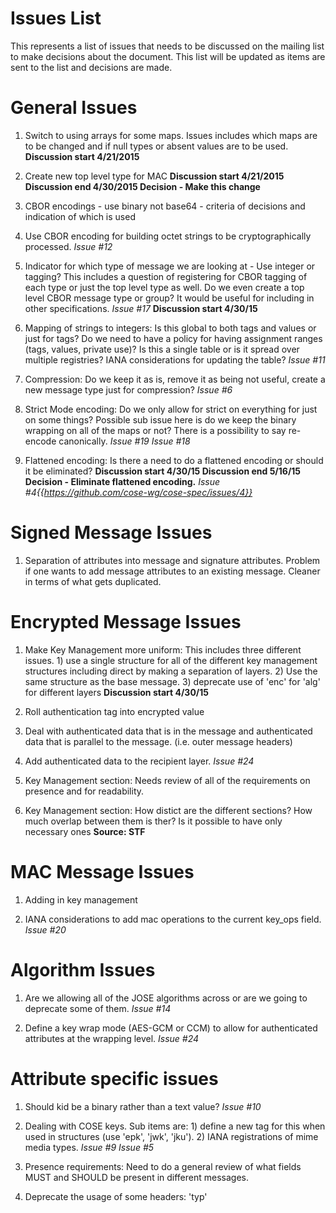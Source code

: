 #  Issues List

This represents a list of issues that needs to be discussed on the mailing list to make decisions about the document.  This list will be updated as items are sent to the list and decisions are made.

#  General Issues

1.  Switch to using arrays for some maps.  Issues includes which maps are to be changed and if null types or absent values are to be used.  **Discussion start 4/21/2015**

2.  Create new top level type for MAC  **Discussion start 4/21/2015 Discussion end 4/30/2015  Decision - Make this change**

3.  CBOR encodings - use binary not base64 - criteria of decisions and indication of which is used

4.  Use CBOR encoding for building octet strings to be cryptographically processed.  *Issue #12*

4.  Indicator for which type of message we are looking at - Use integer or tagging?  This includes a question of registering for CBOR tagging of each type or just the top level type as well.  Do we even create a top level CBOR message type or group?  It would be useful for including in other specifications. *Issue #17* **Discussion start 4/30/15**

6.  Mapping of strings to integers:  Is this global to both tags and values or just for tags?  Do we need to have a policy for having assignment ranges (tags, values, private use)?  Is this a single table or is it spread over multiple registries?  IANA considerations for updating the table?  *Issue #11*

1.  Compression:  Do we keep it as is, remove it as being not useful, create a new message type just for compression?  *Issue #6*

1.  Strict Mode encoding:  Do we only allow for strict on everything for just on some things?  Possible sub issue here is do we keep the binary wrapping on all of the maps or not?  There is a possibility to say re-encode canonically. *Issue #19*  *Issue #18*

1.  Flattened encoding:  Is there a need to do a flattened encoding or should it be eliminated? **Discussion start 4/30/15 Discussion end 5/16/15 Decision - Eliminate flattened encoding.** *Issue #4{{https://github.com/cose-wg/cose-spec/issues/4}}*

#  Signed Message Issues

1.  Separation of attributes into message and signature attributes.  Problem if one wants to add message attributes to an existing message.  Cleaner in terms of what gets duplicated.

#  Encrypted Message Issues

1.  Make Key Management more uniform:  This includes three different issues.  1) use a single structure for all of the different key management structures including direct by making a separation of layers.  2) Use the same structure as the base message.  3) deprecate use of 'enc' for 'alg' for different layers **Discussion start 4/30/15**

2.  Roll authentication tag into encrypted value

3.  Deal with authenticated data that is in the message and authenticated data that is parallel to the message.  (i.e. outer message headers)

4.  Add authenticated data to the recipient layer.  *Issue #24*

5.  Key Management section:  Needs review of all of the requirements on presence and for readability.

6.  Key Management section: How distict are the different sections?  How much overlap between them is ther?  Is it possible to have only necessary ones  **Source: STF**

#  MAC Message Issues

1.  Adding in key management

2.  IANA considerations to add mac operations to the current key_ops field.  *Issue #20*

# Algorithm Issues

1.  Are we allowing all of the JOSE algorithms across or are we going to deprecate some of them.  *Issue #14*

2.  Define a key wrap mode (AES-GCM or CCM) to allow for authenticated attributes at the wrapping level. *Issue #24*

# Attribute specific issues

1.  Should kid be a binary rather than a text value?  *Issue #10*

5.  Dealing with COSE keys. Sub items are: 1) define a new tag for this when used in structures  (use 'epk', 'jwk', 'jku').   2) IANA registrations of mime media types.   *Issue #9*  *Issue #5*

1.  Presence requirements:  Need to do a general review of what fields MUST and SHOULD be present in different messages.

1.  Deprecate the usage of some headers:  'typ'
